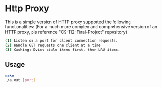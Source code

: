 # Http Proxy
This is a simple version of HTTP proxy supported the following functionalities:
(For a much more complex and comprehensive version of an HTTP proxy, pls reference "CS-112-Final-Project" repository)

```bash
(1) Listen on a port for client connection requests.
(2) Handle GET requests one client at a time
(3) Caching: Evict stale items first, then LRU items. 
```
## Usage
```bash
make
./a.out [port]
```
